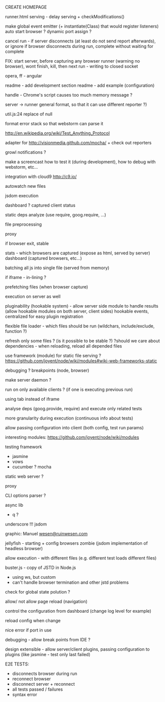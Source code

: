 CREATE HOMEPAGE

runner.html serving - delay serving + checkModifications()

make global event emitter (+ instantiate(Class) that would register listeners)
auto start browser ?
dynamic port assign ?

cancel run - if server disconnects (at least do not send report afterwards), or ignore
if browser disconnects during run, complete without waiting for complete

FIX: start server, before capturing any browser runner (warning no browser), wont finish, kill, then next run - writing to closed socket


opera, ff - angular

readme - add development section
readme - add example (configuration)

handle - Chrome's script causes too much memory message ?

server -> runner general format, so that it can use different reporter ?)

util.js:24 replace of null

format error stack so that webstorm can parse it

http://en.wikipedia.org/wiki/Test_Anything_Protocol

adapter for http://visionmedia.github.com/mocha/ + check out reporters

growl notifications ?

make a screencast how to test it (during development), how to debug with webstorm, etc...

integration with cloud9 http://c9.io/

autowatch new files

jsdom execution

dashboard ? captured client status

static deps analyze (use require, goog.require, ...)

file preprocessing

proxy

if browser exit, stable

stats - which browsers are captured (expose as html, served by server)
dashboard (captured browsers, etc...)

batching all js into single file (served from memory)

if iframe - in-lining ?

prefetching files (when browser capture)

execution on server as well

pluginability (hookable system) - allow server side module to handle results
(allow hookable modules on both server, client sides)
hookable events, centralized for easy plugin registration

flexible file loader - which files should be run (wildchars, include/exclude, function ?)

refresh only some files ? (is it possible to be stable ?)
?should we care about dependencies - when reloading, reload all depended files

use framework (module) for static file serving ? https://github.com/joyent/node/wiki/modules#wiki-web-frameworks-static

debugging ? breakpoints (node, browser)

make server daemon ?

run on only available clients ? (if one is executing previous run)

using tab instead of iframe

analyse deps (goog.provide, require) and execute only related tests

more granularity during execution (continuous info about tests)

allow passing configuration into client (both config, test run params)

interesting modules:
https://github.com/joyent/node/wiki/modules

testing framework
- jasmine
- vows
- cucumber ?
mocha

static web server ?

proxy


CLI options parser ?

async lib
- q ?


underscore
!!! jsdom

graphic:
Manuel wesen@ruinwesen.com

jellyfish - starting + config browsers
zombie (jsdom implementation of headless browser)

allow execution - with different files (e.g. different test loads different files)

buster.js - copy of JSTD in Node.js
- using ws, but custom
- can't handle browser termination and other jstd problems


check for global state polution ?

allow/ not allow page reload (navigation)

control the configuration from dashboard (change log level for example)

reload config when change

nice error if port in use

debugging - allow break points from IDE ?

design extensible - allow server/client plugins, passing configuration to plugins (like jasmine - test only last failed)


E2E TESTS:
- disconnects browser during run
- reconnect browser
- disconnect server + reconnect
- all tests passed / failures
- syntax error


